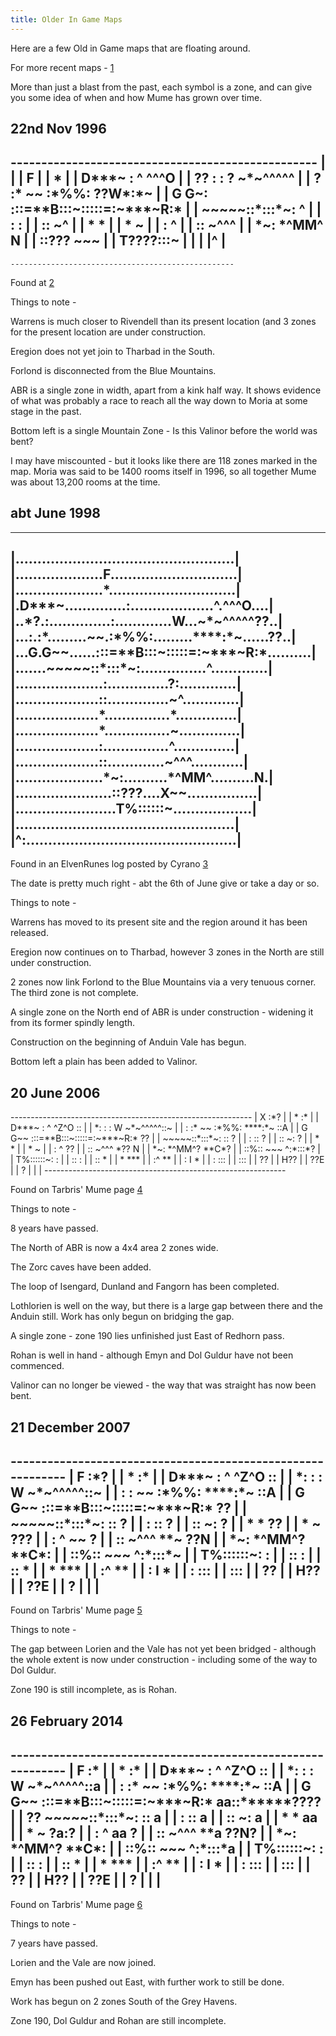 ```yaml
---
title: Older In Game Maps
---
```


Here are a few Old in Game maps that are floating around.

For more recent maps -
[1](https://mume.org/wiki/index.php?title=Archive_In_Game_Maps)

More than just a blast from the past, each symbol is a zone, and can
give you some idea of when and how Mume has grown over time.

## **22nd Nov 1996**

-------------------------------------------------- \| \| \| F \| \| \*
\| \| D\*\*\*~ : ^ ^^^O \| \| ?? : : ? ~\*~^^^^^ \| \| ? :\* \~~ :\*%%:
??W\*:\*~ \| \| G G~: :::=\*\*B:::~:::::=:~\*\*\*~R:\* \| \|
\~\~\~\~~::\*:::\*~: ^ \| \| : : \| \| :: ~^ \| \| \* \* \| \| \* ~ \|
\| : ^ \| \| :: ~^^^ \| \| \*~: \*^MM^ N \| \| ::??? \~\~~ \| \|
T????:::~ \| \| \| \|^ \|
--------------------------------------------------

`--------------------------------------------------`

Found at [2](http://home.tiscali.cz/cz386807/maps/arda1.htm)

Things to note -

Warrens is much closer to Rivendell than its present location (and 3
zones for the present location are under construction.

Eregion does not yet join to Tharbad in the South.

Forlond is disconnected from the Blue Mountains.

ABR is a single zone in width, apart from a kink half way. It shows
evidence of what was probably a race to reach all the way down to Moria
at some stage in the past.

Bottom left is a single Mountain Zone - Is this Valinor before the world
was bent?

I may have miscounted - but it looks like there are 118 zones marked in
the map. Moria was said to be 1400 rooms itself in 1996, so all together
Mume was about 13,200 rooms at the time.

## abt June 1998

--------------------------------------------------
\|..................................................\|
\|....................F.............................\|
\|....................\*.............................\|
\|.D\*\*\*~..............:...................^.^^^O....\|
\|..\*?.:..............:.............W...~\*~^^^^^??..\|
\|...:.:\*.........\~~.:\*%%:.........\*\*\*\*:\*~......??..\|
\|...G.G\~~......:::=\*\*B:::~:::::=:~\*\*\*~R:\*..........\|
\|.......\~\~\~\~~::\*:::\*~:...............^.............\|
\|....................:..............?:.............\|
\|...................::..............~^.............\|
\|...................\*...............\*..............\|
\|...................\*...............~..............\|
\|...................:...............^..............\|
\|...................::.............~^^^............\|
\|....................\*~:..........\*^MM^..........N.\|
\|......................::???....X\~~................\|
\|.......................T%::::::~..................\|
\|..................................................\|
\|^:................................................\|
--------------------------------------------------

Found in an ElvenRunes log posted by Cyrano
[3](https://elvenrunes.com/cgi-bin/logs/secure/show.m?log=61193,57642&start=0&omode=&plain=1&typ=blast)

The date is pretty much right - abt the 6th of June give or take a day
or so.

Things to note -

Warrens has moved to its present site and the region around it has been
released.

Eregion now continues on to Tharbad, however 3 zones in the North are
still under construction.

2 zones now link Forlond to the Blue Mountains via a very tenuous
corner. The third zone is not complete.

A single zone on the North end of ABR is under construction - widening
it from its former spindly length.

Construction on the beginning of Anduin Vale has begun.

Bottom left a plain has been added to Valinor.

## 20 June 2006

------------------------------------------------------------ \| X :\*?
\| \| \* :\* \| \| D\*\*\*~ : ^ ^Z^O :: \| \| \*: : : W ~\*~^^^^^::~ \|
\| : :\* \~~ :\*%%: \*\*\*\*:\*~ ::A \| \| G G\~~
:::=\*\*B:::~:::::=:~\*\*\*~R:\* ?? \| \| \~\~\~\~~::\*:::\*~: :: ? \|
\| : :: ? \| \| :: ~: ? \| \| \* \* \| \| \* ~ \| \| : ^ ?? \| \| ::
~^^^ \*?? N \| \| \*~: \*^MM^? \*\*C\*? \| \| ::%:: \~\~~ ^:\*:::\*? \|
\| T%::::::~: : \| \| :: : \| \| :: \* \| \| \* \*\*\* \| \| :^ \*\* \|
\| : I \* \| \| : ::: \| \| ::: \| \| ?? \| \| H?? \| \| ??E \| \| ? \|
\| \| ------------------------------------------------------------

Found on Tarbris' Mume page
[4](https://tabris23.tripod.com/maps/map_arda2006.txt)

Things to note -

8 years have passed.

The North of ABR is now a 4x4 area 2 zones wide.

The Zorc caves have been added.

The loop of Isengard, Dunland and Fangorn has been completed.

Lothlorien is well on the way, but there is a large gap between there
and the Anduin still. Work has only begun on bridging the gap.

A single zone - zone 190 lies unfinished just East of Redhorn pass.

Rohan is well in hand - although Emyn and Dol Guldur have not been
commenced.

Valinor can no longer be viewed - the way that was straight has now been
bent.

## 21 December 2007

------------------------------------------------------------ \| F :\*?
\| \| \* :\* \| \| D\*\*\*~ : ^ ^Z^O :: \| \| \*: : : W ~\*~^^^^^::~ \|
\| : : \~~ :\*%%: \*\*\*\*:\*~ ::A \| \| G G\~~
:::=\*\*B:::~:::::=:~\*\*\*~R:\* ?? \| \| \~\~\~\~~::\*:::\*~: :: ? \|
\| : :: ? \| \| :: ~: ? \| \| \* \* ?? \| \| \* ~ ??? \| \| : ^ \~~ ? \|
\| :: ~^^^ \*\*~ ??N \| \| \*~: \*^MM^? \*\*C\*: \| \| ::%:: \~\~~
^:\*:::\*~ \| \| T%::::::~: : \| \| :: : \| \| :: \* \| \| \* \*\*\* \|
\| :^ \*\* \| \| : I \* \| \| : ::: \| \| ::: \| \| ?? \| \| H?? \| \|
??E \| \| ? \| \| \|
------------------------------------------------------------

Found on Tarbris' Mume page
[5](https://tabris23.tripod.com/maps/map_arda2007b.txt)

Things to note -

The gap between Lorien and the Vale has not yet been bridged - although
the whole extent is now under construction - including some of the way
to Dol Guldur.

Zone 190 is still incomplete, as is Rohan.

## 26 February 2014

------------------------------------------------------------ \| F :\* \|
\| \* :\* \| \| D\*\*\*~ : ^ ^Z^O :: \| \| \*: : : W ~\*~^^^^^::a \| \|
: :\* \~~ :\*%%: \*\*\*\*:\*~ ::A \| \| G G\~~
:::=\*\*B:::~:::::=:~\*\*\*~R:\* aa::\*\*\*\*\*\*????\| \| ??
\~\~\~\~~::\*:::\*~: :: a \| \| : :: a \| \| :: ~: a \| \| \* \* aa \|
\| \* ~ ?a:? \| \| : ^ aa ? \| \| :: ~^^^ \*\*a ??N? \| \| \*~: \*^MM^?
\*\*C\*: \| \| ::%:: \~\~~ ^:\*:::\*a \| \| T%::::::~: : \| \| :: : \|
\| :: \* \| \| \* \*\*\* \| \| :^ \*\* \| \| : I \* \| \| : ::: \| \|
::: \| \| ?? \| \| H?? \| \| ??E \| \| ? \| \| \|
------------------------------------------------------------

Found on Tarbris' Mume page
[6](https://tabris23.tripod.com/maps/map_arda2014.txt)

Things to note -

7 years have passed.

Lorien and the Vale are now joined.

Emyn has been pushed out East, with further work to still be done.

Work has begun on 2 zones South of the Grey Havens.

Zone 190, Dol Guldur and Rohan are still incomplete.